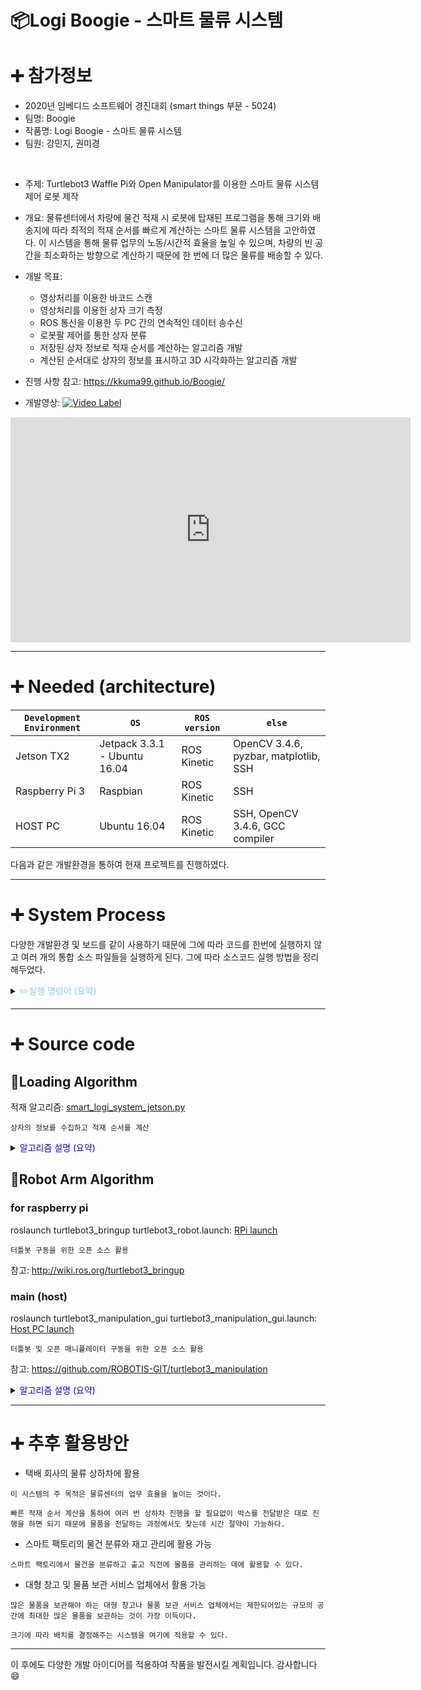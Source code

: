 # 📦Logi Boogie - 스마트 물류 시스템

# ➕ 참가정보
 - 2020년 임베디드 소프트웨어 경진대회 (smart things 부문 - 5024)
 - 팀명: Boogie
 - 작품명: Logi Boogie - 스마트 물류 시스템
 - 팀원: 강민지, 권미경
 <br>
 
 - 주제: Turtlebot3 Waffle Pi와 Open Manipulator를 이용한 스마트 물류 시스템 제어 로봇 제작
 - 개요: 물류센터에서 차량에 물건 적재 시 로봇에 탑재된 프로그램을 통해 크기와 배송지에 따라 최적의 적재 순서를 빠르게 계산하는 스마트 물류 시스템을 고안하였다. 이 시스템을 통해 물류 업무의 노동/시간적 효율을 높일 수 있으며, 차량의 빈 공간을 최소화하는 방향으로 계산하기 때문에 한 번에 더 많은 물류를 배송할 수 있다.
 - 개발 목표:
      - 영상처리를 이용한 바코드 스캔
      - 영상처리를 이용한 상자 크기 측정
      - ROS 통신을 이용한 두 PC 간의 연속적인 데이터 송수신
      - 로봇팔 제어를 통한 상자 분류
      - 저장된 상자 정보로 적재 순서를 계산하는 알고리즘 개발
      - 계산된 순서대로 상자의 정보를 표시하고 3D 시각화하는 알고리즘 개발

 - 진행 사항 참고: https://kkuma99.github.io/Boogie/
 - 개발영상:
[![Video Label](http://img.youtube.com/vi/anbjpytdbVc/3.jpg)](https://youtu.be/anbjpytdbVc)

<iframe width="640" height="360" src="https://youtu.be/anbjpytdbVc" 
frameborder="0" gesture="media" allowfullscreen=""></iframe>
 
 ---
 # ➕ Needed (architecture)
 
 | `Development Environment` | `OS` | `ROS version` | `else` |
 | --- | --- | --- | --- |
 | Jetson TX2 | Jetpack 3.3.1 - Ubuntu 16.04 | ROS Kinetic | OpenCV 3.4.6, pyzbar, matplotlib, SSH |
 | Raspberry Pi 3 | Raspbian | ROS Kinetic | SSH |
 | HOST PC | Ubuntu 16.04 | ROS Kinetic | SSH, OpenCV 3.4.6, GCC compiler |
 
 다음과 같은 개발환경을 통하여 현재 프로젝트를 진행하였다.
 
 ---
 # ➕ System Process
 
 다양한 개발환경 및 보드를 같이 사용하기 때문에 그에 따라 코드를 한번에 실행하지 않고 여러 개의 통합 소스 파일들을 실행하게 된다.
 그에 따라 소스코드 실행 방법을 정리해두었다.
 
 <details>
<summary><span style="color:skyblue">✏️실행 명령어 (요약)</span></summary>

```
1. roscore : host pc에서 192.168.0.18로 실행

2. python3 smart_logi_system_jetson.py : Jetson TX2에서 실행

3. roslaunch turtlebot3_bringup turtlebot3_robot.launch: RPi에서 실행 ( bash에 마스터 선언 확인)

4. roslaunch turtlebot3_manipulation_bringup turtlebot3_manipulation_bringup.launch : host pc에서 실행

5. roslaunch turtlebot3_manipulation_gui turtlebot3_manipulation_gui.launch : host pc에서 실행

```
</details>
 
 ---
  # ➕ Source code
  
  ## 📝Loading Algorithm
  적재 알고리즘: [smart_logi_system_jetson.py](https://github.com/Kkuma99/Boogie_emeddedSW_2020/blob/master/Load_JetsonTX2/smart_logi_system_jetson.py)
  <br>
  
  `상자의 정보를 수집하고 적재 순서를 계산`
  
   <details>
<summary><span style="color:blue"> 알고리즘 설명 (요약)</span></summary>

```
① 먼저, 배송해야 하는 배송지의 개수와 트럭의 크기를 상수로 지정하고, 바코드 데이터를 담을 변수를 초기화한다.
② VideoCapture()를 통해 웹카메라의 화면을 받아온 뒤, 프레임의 너비와 높이, 프레임 속도를 조절한다.
③ set_window() 함수를 호출하여 카메라 화면을 display할 준비를 한다. window의 이름을 지정하고, 뒤에서 검출할 컨투어의 threshold를 쉽게 변경할 수 있도록 트랙바를 추가한다. 이 threshold는 작업을 수행하는 환경의 조도 상황에 따라 조정하여 사용한다.
④  while문에 진입하여 지속적인 영상처리를 시작한다. while문 내부에서는 상자 인식, 상자 정보 수집, 바코드 데이터 전송 등의 작업을 수행한다. 우선 카메라의 프레임을 읽어와 img_color 객체에 저장한다. box_detection() 함수를 호출하여 현재 프레임에서 상자를 인식한다. 
⑤ 다음으로 get_box_info() 함수를 호출하여 상자의 정보를 수집한다. 
⑥ send_data_to_host() 함수를 호출하여 바코드 데이터를 Host PC에 전송한다. 이 함수는 ROS 통신 중 단방향 통신인 메시지 통신을 수행한다. 데이터를 전송하는 publisher 역할이며, 문자열 데이터를 전송한다.
⑦ imshow()를 통해 컨투어, 바코드 등의 정보가 삽입된 이미지를 화면에 띄운다. waitKey()를 사용하여 키보드로 ESC 키가 입력되면 while문에서 탈출한다. ESC 키는 모든 상자의 입력이 끝났을 때 사용한다.
⑧ while문에서 탈출한 뒤에는 OpenCV, 즉 영상처리에 사용된 모든 메모리를 해제한다.
⑨ matplotlib를 이용하여 트럭의 내부 모습을 시각화하기 위해 plot의 형태를 3D로, 양상을 auto로 설정한다. colors는 각 배송지 별 상자의 색이다.
⑩ draw_truck() 함수를 호출하여 트럭의 전체 프레임을 생성한다. numpy의 meshgrid() 함수를 사용하여 격자를 생성하고, 검정색 선으로 표현한다.
⑪ calculate_loading_order() 함수를 호출하여 입력된 모든 상자들에 대해 최적의 적재 순서를 계산한다.
```
</details>
  
  ## 📝Robot Arm Algorithm
  ### for raspberry pi
  roslaunch turtlebot3_bringup turtlebot3_robot.launch: [RPi launch](https://github.com/Kkuma99/Boogie_emeddedSW_2020/tree/master/Robot/SBC/turtlebot3_manipulation/turtlebot3_manipulation_bringup)
  <br>
  
  `터틀봇 구동을 위한 오픈 소스 활용`
  
  참고: http://wiki.ros.org/turtlebot3_bringup
  
  ### main (host)
  roslaunch turtlebot3_manipulation_gui turtlebot3_manipulation_gui.launch: [Host PC launch](https://github.com/Kkuma99/Boogie_emeddedSW_2020/tree/master/Robot/Master/turtlebot3_manipulation/turtlebot3_manipulation_gui)
   <br>
  
  `터틀봇 및 오픈 매니퓰레이터 구동을 위한 오픈 소스 활용`
  
  참고: https://github.com/ROBOTIS-GIT/turtlebot3_manipulation
  
   <details>
<summary><span style="color:blue"> 알고리즘 설명 (요약)</span></summary>

```
① ROS 메시지 통신을 이용하여 Jetson으로부터 바코드 데이터를 전송받는다. 
 
② 이때 데이터가 계속해서 들어오는 경우 중복을 방지하기 위해서 중복 검사를 한다. 주소지의 형태로 예를 들어 A00이면 ‘A’,‘0’,‘0’ 이런 식으로 string 데이터가 들어오게 되는데 각각의 문자열을 원래 가지고 있던 배열과 비교를 한다. 만약 각각의 문자열 중 하나라도 다르게 된다면 다른 주소지이므로 그 데이터를 배열에 저장하고 Queue에 해당 데이터를 push한다. 즉 Queue에서는 반복되는 데이터 없이 주소지를 저장을 하여 추후 매니퓰레이터 제어에 사용되게 된다.

 ③ 기존에 GUI를 통하여 데이터를 전달받던 알고리즘을 변경하여 지정된 위치로 Open Manipulator를 제어할 수 있도록 함수를 사용한다. 원본 함수의 경우에는 GUI 창이 틀어지면서 home pose / init pose / gripper open / gripper close 외에 나머지는 xyz의 데이터 혹은 각각의 조인트의 값을 숫자로 입력하여 그 값을 전달해주는 형식으로 로봇팔을 조종한다. 현재 알고리즘에서는 거기서 사용되는 함수를 변경을 하여 이를 gui 입력없이 직접 사용하는 형식으로 변경하였다. 각 배송지 별로 분류하기 위해 로봇팔이 이동해야 하는 위치를 확인하여 이를 리스트로 저장을 하고 그 값을 조건에 따라 전달하여 함수가 실행되도록 한다. float a[4] = {0.550, 0.500, -0.100, 0.500}; 이러한 식으로 저장을 하여 후에 함수에서각각의 조인트 값을 저 리스트의 값으로 실행을 하게 된다.

 ④ 퍼블리셔 서브스크라이버 함수를 통하여 주소지 데이터가 계속적으로 전달이 되고 반복되지 않는 값이 Queue에 쌓이는 동안 로봇팔은 산발적으로 움직이는 것은 아니다.상자가 컨베이어 벨트 초반부분에서 적재 알고리즘을 통해 데이터가 전달이 되지만 로봇팔이 이동을하는 컨베이어 벨트 끝부분까지 도착한 것은 아니다. 상자가 컨베이어의 끝부분에 도달하였는지 확인하기 위해서 OpenCV를 이용하여 카메라로상자를 인식한다. 특정 위치에서 상자가 인식되면 플래그를 바꾸고 로봇팔 제어 함수를 호출한다. 

```
</details>

---
 # ➕ 추후 활용방안
 
 - 택배 회사의 물류 상하차에 활용
 ```    
 이 시스템의 주 목적은 물류센터의 업무 효율을 높이는 것이다. 
 
 빠른 적재 순서 계산을 통하여 여러 번 상하차 진행을 할 필요없이 박스를 전달받은 대로 진행을 하면 되기 때문에 물품을 전달하는 과정에서도 찾는데 시간 절약이 가능하다.
 ```
 
 - 스마트 팩토리의 물건 분류와 재고 관리에 활용 가능
 ```
 스마트 팩토리에서 물건을 분류하고 출고 직전에 물품을 관리하는 데에 활용할 수 있다.
 ```
 
 - 대형 창고 및 물품 보관 서비스 업체에서 활용 가능
 ```
 많은 물품을 보관해야 하는 대형 창고나 물품 보관 서비스 업체에서는 제한되어있는 규모의 공간에 최대한 많은 물품을 보관하는 것이 가장 이득이다. 
 
 크기에 따라 배치를 결정해주는 시스템을 여기에 적용할 수 있다.
 ```

---
 이 후에도 다양한 개발 아이디어를 적용하여 작품을 발전시킬 계획입니다. 감사합니다😄
